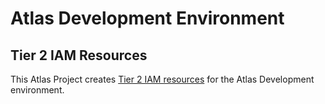 # Atlas Development Environment

## Tier 2 IAM Resources

This Atlas Project creates [Tier 2 IAM resources][iam] for the Atlas Development environment.

 [iam]: https://github.com/grindrllc/atlas/wiki/IAM-Policies
